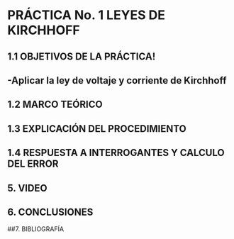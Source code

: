 # PRÁCTICA No. 1 LEYES DE  KIRCHHOFF
## 1.1 OBJETIVOS DE LA PRÁCTICA!
-Aplicar la ley de voltaje y corriente de Kirchhoff
-
##  1.2 MARCO TEÓRICO


## 1.3 EXPLICACIÓN DEL PROCEDIMIENTO

## 1.4 RESPUESTA A INTERROGANTES Y CALCULO DEL ERROR

## 5. VIDEO

## 6. CONCLUSIONES

##7. BIBLIOGRAFÍA

















 
